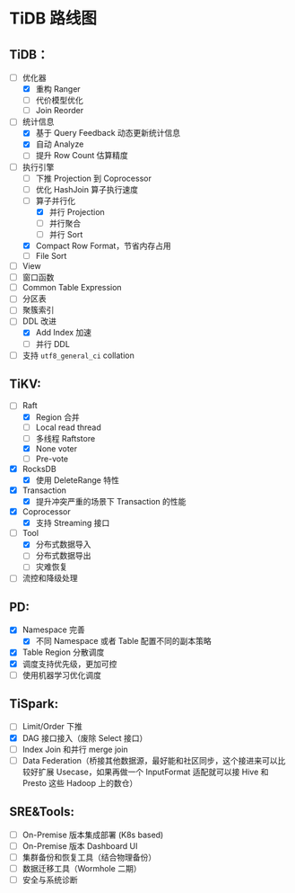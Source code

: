 # TiDB 路线图

## TiDB：

- [ ] 优化器
  - [x] 重构 Ranger
  - [ ] 代价模型优化
  - [ ] Join Reorder
- [ ] 统计信息
  - [x] 基于 Query Feedback 动态更新统计信息
  - [x] 自动 Analyze
  - [ ] 提升 Row Count 估算精度
- [ ] 执行引擎
  - [ ] 下推 Projection 到 Coprocessor
  - [ ] 优化 HashJoin 算子执行速度
  - [ ] 算子并行化
    - [x] 并行 Projection
    - [ ] 并行聚合
    - [ ] 并行 Sort
  - [x] Compact Row Format，节省内存占用
  - [ ] File Sort
- [ ] View
- [ ] 窗口函数
- [ ] Common Table Expression
- [ ] 分区表
- [ ] 聚簇索引
- [ ] DDL 改进
  - [x] Add Index 加速
  - [ ] 并行 DDL
- [ ] 支持 `utf8_general_ci` collation

## TiKV:

- [ ] Raft
  - [x] Region 合并
  - [ ] Local read thread
  - [ ] 多线程 Raftstore
  - [x] None voter
  - [ ] Pre-vote
- [x] RocksDB
  - [x] 使用 DeleteRange 特性
- [x] Transaction
  - [x] 提升冲突严重的场景下 Transaction 的性能
- [x] Coprocessor
  - [x] 支持 Streaming 接口
- [ ] Tool
  - [x] 分布式数据导入
  - [ ] 分布式数据导出
  - [ ] 灾难恢复
- [ ] 流控和降级处理

## PD:

- [x] Namespace 完善
  - [x] 不同 Namespace 或者 Table 配置不同的副本策略
- [x] Table Region 分散调度
- [x] 调度支持优先级，更加可控
- [ ] 使用机器学习优化调度

## TiSpark:

- [ ] Limit/Order 下推
- [x] DAG 接口接入（废除 Select 接口）
- [ ] Index Join 和并行 merge join
- [ ] Data Federation（桥接其他数据源，最好能和社区同步，这个接进来可以比较好扩展 Usecase，如果再做一个 InputFormat 适配就可以接 Hive 和 Presto 这些 Hadoop 上的数仓）

## SRE&Tools:

- [ ] On-Premise 版本集成部署 (K8s based)
- [ ] On-Premise 版本 Dashboard UI
- [ ] 集群备份和恢复工具（结合物理备份）
- [ ] 数据迁移工具（Wormhole 二期）
- [ ] 安全与系统诊断